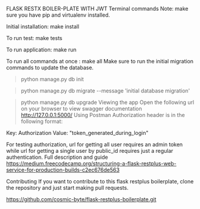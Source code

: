 FLASK RESTX BOILER-PLATE WITH JWT
Terminal commands
Note: make sure you have pip and virtualenv installed.

Initial installation: make install

To run test: make tests

To run application: make run

To run all commands at once : make all
Make sure to run the initial migration commands to update the database.

> python manage.py db init

> python manage.py db migrate --message 'initial database migration'

> python manage.py db upgrade
Viewing the app
Open the following url on your browser to view swagger documentation
http://127.0.0.1:5000/
Using Postman
Authorization header is in the following format:

Key: Authorization
Value: "token_generated_during_login"

For testing authorization, url for getting all user requires an admin token while url for getting a single
user by public_id requires just a regular authentication.
Full description and guide
https://medium.freecodecamp.org/structuring-a-flask-restplus-web-service-for-production-builds-c2ec676de563

Contributing
If you want to contribute to this flask restplus boilerplate, clone the repository and just start making pull requests.

https://github.com/cosmic-byte/flask-restplus-boilerplate.git